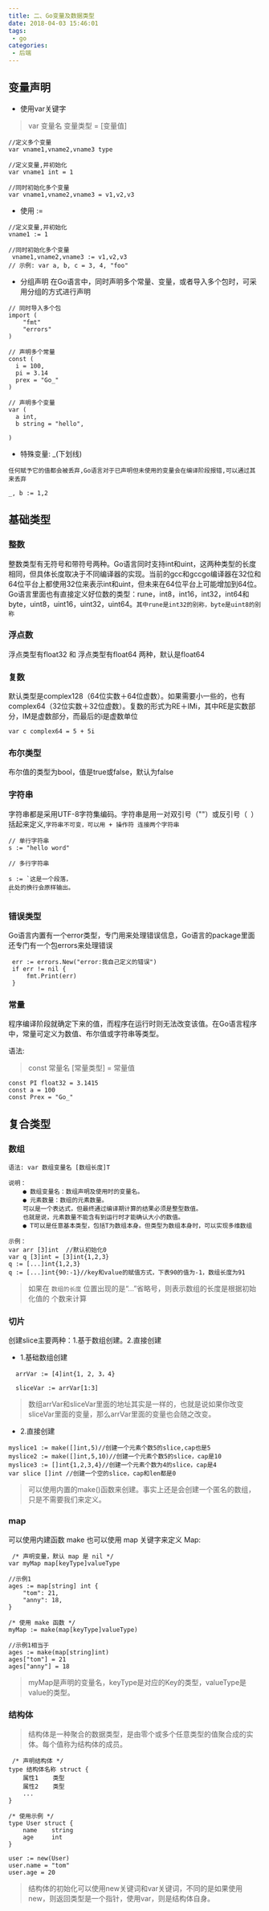 ```yaml
---
title: 二、Go变量及数据类型
date: 2018-04-03 15:46:01
tags:
 - go
categories:
 - 后端
---
```


##  变量声明
- 使用var关键字
> var 变量名 变量类型  = [变量值]

```
//定义多个变量
var vname1,vname2,vname3 type

//定义变量,并初始化
var vname1 int = 1

//同时初始化多个变量
var vname1,vname2,vname3 = v1,v2,v3 
```

- 使用 := 

```
//定义变量,并初始化
vname1 := 1

//同时初始化多个变量
 vname1,vname2,vname3 := v1,v2,v3 
// 示例: var a, b, c = 3, 4, "foo"

```
- 分组声明
在Go语言中，同时声明多个常量、变量，或者导入多个包时，可采用分组的方式进行声明

```
// 同时导入多个包
import (
	"fmt"
	"errors"
)

// 声明多个常量
const (
  i = 100,
  pi = 3.14
  prex = "Go_"
)

// 声明多个变量
var (
  a int,
  b string = "hello",
  
)
```



- 特殊变量: _(下划线)

`任何赋予它的值都会被丢弃,Go语言对于已声明但未使用的变量会在编译阶段报错,可以通过其来丢弃`

```
_, b := 1,2
```


## 基础类型

### 整数
整数类型有无符号和带符号两种。Go语言同时支持int和uint，这两种类型的长度相同，但具体长度取决于不同编译器的实现。当前的gcc和gccgo编译器在32位和64位平台上都使用32位来表示int和uint，但未来在64位平台上可能增加到64位。Go语言里面也有直接定义好位数的类型：rune，int8，int16，int32，int64和byte，uint8，uint16，uint32，uint64。`其中rune是int32的别称，byte是uint8的别称`


### 浮点数
浮点类型有float32 和 浮点类型有float64 两种，默认是float64

### 复数
默认类型是complex128（64位实数＋64位虚数）。如果需要小一些的，也有complex64（32位实数＋32位虚数）。复数的形式为RE＋IMi，其中RE是实数部分，IM是虚数部分，而最后的i是虚数单位
```
var c complex64 = 5 + 5i
```

### 布尔类型
布尔值的类型为bool，值是true或false，默认为false

### 字符串
字符串都是采用UTF-8字符集编码。字符串是用一对双引号（""）或反引号（` `）括起来定义,`字符串不可变，可以用 + 操作符 连接两个字符串` 

```
// 单行字符串
s := "hello word"

// 多行字符串

s := `这是一个段落，
此处的换行会原样输出。
`
```



### 错误类型
Go语言内置有一个error类型，专门用来处理错误信息，Go语言的package里面还专门有一个包errors来处理错误
```
 err := errors.New("error:我自己定义的错误")
 if err != nil {
     fmt.Print(err)
 }
```

### 常量
程序编译阶段就确定下来的值，而程序在运行时则无法改变该值。在Go语言程序中，常量可定义为数值、布尔值或字符串等类型。

语法:
> const 常量名 [常量类型] = 常量值
 
```
const PI float32 = 3.1415
const a = 100
const Prex = "Go_"
```
 
##  复合类型


###  数组

```
语法: var 数组变量名 [数组长度]T

说明：
    ● 数组变量名：数组声明及使用时的变量名。
    ● 元素数量：数组的元素数量。
    可以是一个表达式，但最终通过编译期计算的结果必须是整型数值。
    也就是说，元素数量不能含有到运行时才能确认大小的数值。
    ● T可以是任意基本类型，包括T为数组本身。但类型为数组本身时，可以实现多维数组

示例：
var arr [3]int  //默认初始化0
var q [3]int = [3]int{1,2,3}
q := [...]int{1,2,3}
q := [...]int{90:-1}//key和value的赋值方式，下表90的值为-1，数组长度为91

```
> 如果在 `数组的长度` 位置出现的是“...”省略号，则表示数组的长度是根据初始化值的 个数来计算


###  切片
  
创建slice主要两种：1.基于数组创建。2.直接创建
 - 1.基础数组创建
```
  arrVar := [4]int{1, 2, 3，4} 
  
  sliceVar := arrVar[1:3]
```
> 数组arrVar和sliceVar里面的地址其实是一样的，也就是说如果你改变sliceVar里面的变量，那么arrVar里面的变量也会随之改变。

- 2.直接创建
 ```
myslice1 := make([]int,5)//创建一个元素个数5的slice,cap也是5
myslice2 := make([]int,5,10)//创建一个元素个数5的slice，cap是10
myslice3 := []int{1,2,3,4}//创建一个元素个数为4的slice，cap是4
var slice []int //创建一个空的slice，cap和len都是0
```
> 可以使用内置的make()函数来创建。事实上还是会创建一个匿名的数组，只是不需要我们来定义。

 ### map
可以使用内建函数 make 也可以使用 map 关键字来定义 Map:

```
 /* 声明变量，默认 map 是 nil */
var myMap map[keyType]valueType

//示例1
ages := map[string] int {
    "tom": 21,
    "anny": 18,
}

/* 使用 make 函数 */
myMap := make(map[keyType]valueType)

//示例1相当于
ages := make(map[string]int)
ages["tom"] = 21
ages["anny"] = 18

 ```
> myMap是声明的变量名，keyType是对应的Key的类型，valueType是value的类型。
 
 
 ### 结构体
> 结构体是一种聚合的数据类型，是由零个或多个任意类型的值聚合成的实体。每个值称为结构体的成员。

```
 /* 声明结构体 */
type 结构体名称 struct {
    属性1    类型
    属性2    类型
    ...
}

/* 使用示例 */
type User struct {
    name    string
    age     int
}

user := new(User)
user.name = "tom"
user.age = 20

```
> 结构体的初始化可以使用new关键词和var关键词，不同的是如果使用new，则返回类型是一个指针，使用var，则是结构体自身。